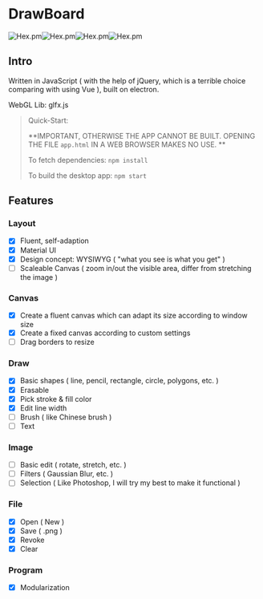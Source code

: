 # DrawBoard

![Hex.pm](https://img.shields.io/hexpm/l/plug.svg?style=flat-square)![Hex.pm](https://img.shields.io/badge/language-JavaScript-green.svg?style=flat-square)![Hex.pm](https://img.shields.io/badge/build-passing-green.svg?style=flat-square)![Hex.pm](https://img.shields.io/badge/electron-1.7.6-blue.svg?style=flat-square)

## Intro

Written in JavaScript ( with the help of jQuery, which is a terrible choice comparing with using Vue ), built on electron.

WebGL Lib: glfx.js

> Quick-Start:
>
> **IMPORTANT, OTHERWISE THE APP CANNOT BE BUILT. OPENING THE FILE `app.html` IN A WEB BROWSER MAKES NO USE. ** 
>
> To fetch dependencies: `npm install` 
>
> To build the desktop app: `npm start` 

## Features

### Layout

- [x] Fluent, self-adaption
- [x] Material UI
- [x] Design concept: WYSIWYG (  "what you see is what you get" ) 
- [ ] Scaleable Canvas ( zoom in/out the visible area, differ from stretching the image )

### Canvas

- [x] Create a fluent canvas which can adapt its size according to window size
- [x] Create a fixed canvas according to custom settings
- [ ] Drag borders to resize 

### Draw

- [x] Basic shapes ( line, pencil, rectangle, circle, polygons, etc. )
- [x] Erasable
- [x] Pick stroke & fill color
- [x] Edit line width
- [ ] Brush ( like Chinese brush )
- [ ] Text

### Image

- [ ] Basic edit ( rotate, stretch, etc. )
- [ ] Filters ( Gaussian Blur, etc. )
- [ ] Selection ( Like Photoshop, I will try my best to make it functional )

### File

- [x] Open ( New )
- [x] Save ( .png )
- [x] Revoke
- [x] Clear

### Program

- [x] Modularization